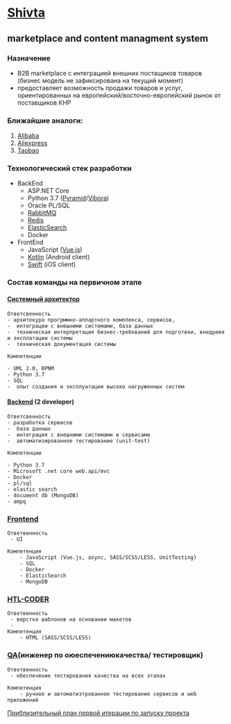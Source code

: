 # [Shivta](https://ru.wikipedia.org/wiki/Шивта#История)

## marketplace and content managment system 

### Назначение

* B2B marketplace с интеграцией внешних постащиков товаров (бизнес модель не зафиксирована на текущий момент)
* предоставляет возможность продажи товаров и услуг, ориентированных на европейский/восточно-европейский рынок от поставщиков КНР

### Ближайшие аналоги:

1. [Alibaba](https://russian.alibaba.com/)
1. [Aliexpress]([aliexpress](https://best.aliexpress.com/?tmLog=blank_3504&af=40647&cn=6814&cv=0&dp=1028cc7a3c827636e04a980daadeb1&aff_platform=promotion&cpt=1553954948955&sk=BHdg6fe&aff_trace_key=76dae39d83394020a953ce1297e8625e-1553954948955-03522-BHdg6fe&terminal_id=19366f9ffca84a99a5eca0a92aef9c1c))
1. [Taobao](https://world.taobao.com)

### Технологический стек разработки

* BackEnd
  * ASP.NET Core
  * Python 3.7 ([Pyramid](https://trypyramid.com)/[Vibora](https://vibora.io))
  * Oracle PL/SQL
  * [RabbitMQ](https://www.rabbitmq.com)
  * [Redis](https://redis.io)
  * [ElasticSearch](https://www.elastic.co)
  * Docker
* FrontEnd
   * JavaScript ([Vue.js](https://vuejs.org]))
   * [Kotlin](https://kotlinlang.org) (Android client)
   * [Swift](https://ru.wikipedia.org/wiki/Swift_(язык_программирования)) (iOS client)

### Состав команды на первичном этапе

#### [Системный архитектор](https://jobs.dou.ua/salaries/#period=dec2018&city=Kyiv&title=System%20Architect&language=C%23%2F.NET&spec=&exp1=2&exp2=10)

    Ответсвенность
    - архитекура прогрммно-аппартного комплекса, сервисов, 
    -  интеграции с внешними системами, база данных
    -  техническая интерпретация бизнес-требований для подготвки, внедреия и эксплатации системы
    -  техническая документация системы

    Компетенции

    - UML 2.0, BPNM
    - Python 3.7
    - SQL
    -  опыт создания и эксплуатации высоко нагруженных систем

#### [Backend](https://jobs.dou.ua/salaries/#period=dec2018&city=Kyiv&title=Senior%20Software%20Engineer&language=Python&spec=&exp1=2&exp2=10) (2 developer)

    Ответсвенность
    - разработка сервисов 
    -  база данных
    -  интеграция с внешними системами и сервисами
    -  автоматизированное тестирование (unit-test)

    Компетенции

    - Python 3.7
    - Microsoft .net core web.api/mvc
    - Docker
    - pl/sql
    - elastic search
    - document db (MongoDB)
    - ampq

### [Frontend](https://jobs.dou.ua/salaries/#period=dec2018&city=Kyiv&title=Senior%20Software%20Engineer&language=JavaScript&spec=&exp1=2&exp2=10)

    Ответвенность
     - UI
  
    Компетенция 
        - JavaScript (Vue.js, async, SASS/SCSS/LESS, UnitTesting)
        - SQL 
        - Docker
        - ElasticSearch
        - MongoDB

### [HTL-CODER](https://jobs.dou.ua/salaries/#period=dec2018&city=Kyiv&title=HTML%20Coder&language=&spec=&exp1=2&exp2=5)

    Ответвенность
     - верстка шаблонов на основании макетов
     - 
    Компетенция     
        - HTML (SASS/SCSS/LESS)

### [QA](https://jobs.dou.ua/salaries/#period=dec2018&city=Kyiv&title=QA%20engineer&language=&spec=General%20QA&exp1=2&exp2=5)(инженер по оюеспечениюкачества/ тестировщик)

    Ответвенность
     - обеспечение тестирования качества на всех этапах

    Компетенция     
        - ручное и автоматизтрованное тестирование сервисов и web приложений

[Приблизительный план первой итерации по запуску проекта](https://shivta.github.io)
